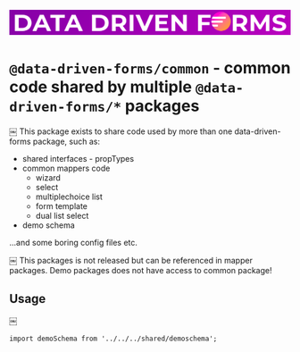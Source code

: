 [![Data Driven Form logo](https://raw.githubusercontent.com/data-driven-forms/react-forms/master/images/logo.png)](https://data-driven-forms.org/)

# `@data-driven-forms/common` - common code shared by multiple `@data-driven-forms/*` packages
￼
This package exists to share code used by more than one data-driven-forms package, such as:

- shared interfaces - propTypes
- common mappers code 
  - wizard
  - select
  - multiplechoice list
  - form template
  - dual list select
- demo schema

...and some boring config files etc.

￼
This packages is not released but can be referenced in mapper packages. Demo packages does not have access to common package!

## Usage
￼
```
import demoSchema from '../../../shared/demoschema';

```
